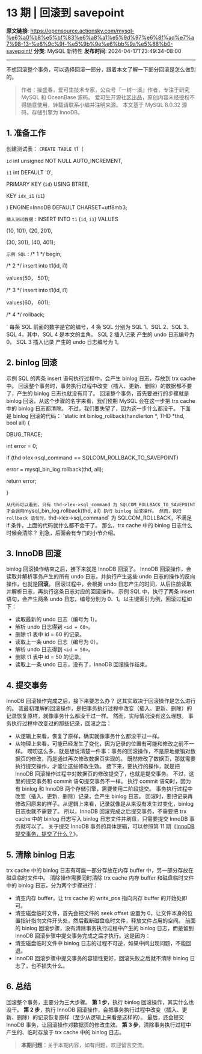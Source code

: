 # 13 期 | 回滚到 savepoint

**原文链接**: https://opensource.actionsky.com/mysql-%e6%a0%b8%e5%bf%83%e6%a8%a1%e5%9d%97%e6%8f%ad%e7%a7%98-13-%e6%9c%9f-%e5%9b%9e%e6%bb%9a%e5%88%b0-savepoint/
**分类**: MySQL 新特性
**发布时间**: 2024-04-17T23:49:34-08:00

---

不想回滚整个事务，可以选择回滚一部分，跟着本文了解一下部分回滚是怎么做到的。
> 作者：操盛春，爱可生技术专家，公众号『一树一溪』作者，专注于研究 MySQL 和 OceanBase 源码。
爱可生开源社区出品，原创内容未经授权不得随意使用，转载请联系小编并注明来源。
本文基于 MySQL 8.0.32 源码，存储引擎为 InnoDB。
## 1. 准备工作
创建测试表：
`CREATE TABLE `t1` (
`id` int unsigned NOT NULL AUTO_INCREMENT,
`i1` int DEFAULT '0',
PRIMARY KEY (`id`) USING BTREE,
KEY `idx_i1` (`i1`)
) ENGINE=InnoDB DEFAULT CHARSET=utf8mb3;
`
插入测试数据：
`INSERT INTO `t1` (`id`, `i1`) VALUES
(10, 101), (20, 201),
(30, 301), (40, 401);
`
示例 SQL：
`/* 1 */ begin;
/* 2 */ insert into t1(id, i1)
values(50， 501);
/* 3 */ insert into t1(id, i1)
values(60， 601);
/* 4 */ rollback;
`
每条 SQL 前面的数字是它的编号，4 条 SQL 分别为 SQL 1、SQL 2、SQL 3、SQL 4，其中，SQL 4 是本文的主角。
SQL 2 插入记录  产生的 undo 日志编号为 0。
SQL 3 插入记录  产生的 undo 日志编号为 1。
## 2. binlog 回滚
示例 SQL 的两条 insert 语句执行过程中，会产生 binlog 日志，存放到 trx cache 中。
回滚整个事务时，事务执行过程中改变（插入、更新、删除）的数据都不要了，产生的 binlog 日志也就没有用了。
回滚整个事务，首先要进行的步骤就是 binlog 回滚。从这个步骤的名字来看，我们预期 MySQL 会在这一步把 trx cache 中的 binlog 日志都清除。
不过，我们要失望了，因为这一步什么都没干。
下面是 binlog 回滚的代码：
`static int binlog_rollback(handlerton *, THD *thd, bool all) {
DBUG_TRACE;
int error = 0;
if (thd->lex->sql_command == SQLCOM_ROLLBACK_TO_SAVEPOINT)
error = mysql_bin_log.rollback(thd, all);
return error;
}
`
从代码可以看到，只有 thd->lex->sql_command 为 SQLCOM_ROLLBACK_TO_SAVEPOINT 才会调用 `mysql_bin_log.rollback(thd, all)` 执行 binlog 回滚操作。
然而，执行 rollback 语句时，`thd->lex->sql_command` 为 SQLCOM_ROLLBACK，不满足 if 条件，上面的代码就什么都不会干了。
那么，trx cache 中的 binlog 日志什么时候会清除？
别急，后面会有专门的小节介绍。
## 3. InnoDB 回滚
binlog 回滚操作结束之后，接下来就是 InnoDB 回滚了。
InnoDB 回滚操作，会读取并解析事务产生的所有 undo 日志，并执行产生这些 undo 日志的操作的反向操作，也就是**回滚**。
回滚过程中，会根据 undo 日志产生的时间，从后往前读取并解析日志，再执行这条日志对应的回滚操作。
示例 SQL 中，执行了两条 insert 语句，会产生两条 undo 日志，编号分别为 0、1。以主键索引为例，回滚过程如下：
- 读取最新的 undo 日志（编号为 1）。
- 解析 undo 日志得到 `<id = 60>`。
- 删除 t1 表中 id = 60 的记录。
- 读取上一条 undo 日志（编号为 0）。
- 解析 undo 日志得到 `<id = 50>`。
- 删除 t1 表中 id = 50 的记录。
- 读取上一条 undo 日志，没有了，InnoDB 回滚操作结束。
## 4. 提交事务
InnoDB 回滚操作完成之后，接下来要怎么办？
这其实取决于回滚操作是怎么进行的。
我最初理解的回滚操作，是把事务执行过程中改变（插入、更新、删除）的记录恢复原样，就像事务什么都没干过一样。
然而，实际情况没有这么理想。
事务执行过程中改变过的那些记录，回滚之后：
- 从逻辑上来看，恢复了原样，确实就像事务什么都没干过一样。
- 从物理上来看，可能已经发生了变化，因为记录的位置有可能和修改之前不一样。
唠叨这么多，就是想说清楚一件事：事务的回滚操作，不是原地撤销对数据页的修改，而是通过再次修改数据页实现的。
既然修改了数据页，那就需要执行提交操作，才能让这些修改生效。
接下来，要执行的操作，就是把 InnoDB 回滚操作过程中对数据页的修改提交了，也就是提交事务。
不过，这里的提交事务和 commit 语句提交事务不一样。
执行 commit 语句时，因为有 binlog 和 InnoDB 两个存储引擎，需要使用二阶段提交。
事务执行过程中改变（插入、更新、删除）记录，会产生 binlog 日志。
回滚时，要把记录再修改回原来的样子。从逻辑上来看，记录就像是从来没有发生过变化，binlog 日志也就不需要了。
所以，InnoDB 回滚完成之后提交事务，不需要把 trx cache 中的 binlog 日志写入 binlog 日志文件并刷盘，只需要提交 InnoDB 事务就可以了。
关于提交 InnoDB 事务的具体逻辑，可以参照第 11 期《[InnoDB 提交事务，提交了什么？](https://mp.weixin.qq.com/s/4IHIUbPMwB81m3JIhYwkXg)》。
## 5. 清除 binlog 日志
trx cache 中的 binlog 日志有可能一部分存放在内存 buffer 中，另一部分存放在磁盘临时文件中。
清除操作需要同时清除 trx cache 内存 buffer 和磁盘临时文件中的 binlog 日志，分为两个步骤进行：
- 清空内存 buffer，让 trx cache 的 write_pos 指向内存 buffer 的开始处即可。
- 清空磁盘临时文件，首先会把文件的 seek offset 设置为 0，让文件本身的位置指针指向文件开头处，然后截断磁盘临时文件，释放文件占用的空间。
前面的 binlog 回滚步骤，没有清除事务执行过程中产生的 binlog 日志，而是留到 InnoDB 回滚步骤中提交事务完成之后才执行。这是因为：
- 清空磁盘临时文件中 binlog 日志的过程不可逆，如果中间出现问题，不能回退。
- InnoDB 回滚步骤中提交事务的容错性更好，回滚失败之后就不清除 binlog 日志了，也不损失什么。
## 6. 总结
回滚整个事务，主要分为三大步骤。
**第 1 步**，执行 binlog 回滚操作，其实什么也没干。
**第 2 步**，执行 InnoDB 回滚操作，会把事务执行过程中改变（插入、更新、删除）的记录恢复原样（至少从逻辑上来看是这样的）。
最后，还会提交 InnoDB 事务，让回滚操作对数据页的修改生效。
**第 3 步**，清除事务执行过程中产生的、临时存放于 trx cache 中的 binlog 日志。
> **本期问题**：关于本期内容，如有问题，欢迎留言交流。